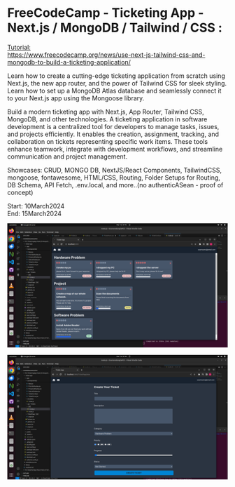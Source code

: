 # FreeCodeCamp - Ticketing App - Next.js / MongoDB / Tailwind / CSS : 
[Tutorial:</br>](https://www.youtube.com/watch?v=H0vhkoXljq0&t=64s&ab_channel=freeCodeCamp.org)
[https://www.freecodecamp.org/news/use-next-js-tailwind-css-and-mongodb-to-build-a-ticketing-application/
](https://www.freecodecamp.org/news/use-next-js-tailwind-css-and-mongodb-to-build-a-ticketing-application/)

Learn how to create a cutting-edge ticketing application from scratch using Next.js, the new app router, and the power of Tailwind CSS for sleek styling. </br>
Learn how to set up a MongoDB Atlas database and seamlessly connect it to your Next.js app using the Mongoose library. </br>

Build a modern ticketing app with Next.js, App Router, Tailwind CSS, MongoDB, and other technologies. A ticketing application in software development is a centralized tool for developers to manage tasks, issues, and projects efficiently. It enables the creation, assignment, tracking, and collaboration on tickets representing specific work items. These tools enhance teamwork, integrate with development workflows, and streamline communication and project management.

Showcases: CRUD, MONGO DB, NextJS/React Components, TailwindCSS, mongoose, fontawesome, HTML/CSS, Routing, Folder Setups for Routing, DB Schema, API Fetch, .env.local, and more..(no authenticASean - proof of concept)

Start: 10March2024</br>
End: 15March2024</br>

![Home Page](https://github.com/evilusean/CourseraGoogleFCC/blob/main/FCC-TicketingApp-NextJS-MongoDB-Talwind-CSS/Screenshot%20from%202024-03-16%2007-45-07.png?raw=true)

![Create a Ticket](https://github.com/evilusean/CourseraGoogleFCC/blob/main/FCC-TicketingApp-NextJS-MongoDB-Talwind-CSS/Screenshot%20from%202024-03-16%2007-49-07.png?raw=true)
